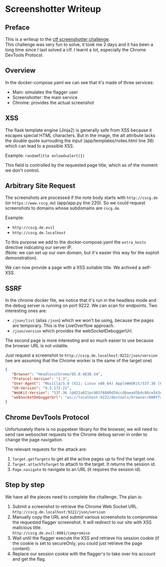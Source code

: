 # Screenshotter Writeup
## Preface

This is a writeup to the [ctf screenshotter challenge](https://github.com/LiveOverflow/ctf-screenshotter).  
This challenge was very fun to solve, it took me 2 days and it has been a long time since I last solved a ctf.
I learnt a lot, especially the Chrome DevTools Protocol.

## Overview
In the docker-compose.yaml we can see that it's made of three services:
- Main: simulates the flagger user
- Screenshotter: the main service
- Chrome: provides the actual screenshot

## XSS
The flask template engine (Jinja2) is generally safe from XSS because it escapes special HTML characters.
But in the image, the alt attribute lacks the double quote surrouding the input (app/templates/notes.html line 38) which can lead to a possible XSS.  

Example:
`randomTitle onload=alert(1)`

This field is controlled by the requested page title, which as of the moment we don't control.

## Arbitrary Site Request
The screenshots are processed if the note body starts with `http://cscg.de` (or `https://www.cscg.de`) (app/app.py line 220).
So we could request screenshots to domains whose subdomains are `cscg.de`.  

Example:
- `http://cscg.de.evil` 
- `http://cscg.de.localhost` 

To this purpose we add to the docker-compose.yaml the `extra_hosts` directive indicating our server IP.  
(Note: we can set up our own domain, but it's easier this way for the exploit demonstration).

We can now provide a page with a XSS suitable title.
We achived a self-XSS.

## SSRF
In the chrome docker file, we notice that it's run in the headless mode and the debug server is running on port 9222.
We can scan for endpoints. Two interesting ones are:
- `/json/list` (alias `/json`) which we won't be using, because the pages are temporary. This is the LiveOverflow approach.
- `/json/version` which provides the webSocketDebuggerUrl.

The second page is more interesting and so much easier to use because the browser URL is not volatile.   

Just request a screenshot to `http://cscg.de.localhost:9222/json/version` (we are assuming that the Chrome worker is the same of the target one)

```json
{
   "Browser": "HeadlessChrome/95.0.4638.54",
   "Protocol-Version": "1.3",
   "User-Agent": "Mozilla/5.0 (X11; Linux x86_64) AppleWebKit/537.36 (KHTML, like Gecko) HeadlessChrome/95.0.4638.54 Safari/537.36",
   "V8-Version": "9.5.172.21",
   "WebKit-Version": "537.36 (@d31a821ec901f68d0d34ccdbaea45b4c86ce543e)",
   "webSocketDebuggerUrl": "ws://localhost:9222/devtools/browser/000ffa21-dc9b-4436-96d0-a08a190f3f3a"
}
```

## Chrome DevTools Protocol
Unfortunately there is no puppeteer library for the browser, we will need to send raw websocket requests to the Chrome debug server in order to change the page navigation.

The relevant requests for the attack are:
1. `Target.getTargets` to get all the active pages up to find the target one.
1. `Target.attachToTarget` to attach to the target. It returns the session id.
1. `Page.navigate` to navigate to an URL (it requires the session id).

## Step by step
We have all the pieces need to complete the challenge. The plan is:
1. Submit a screenshot to retrieve the Chrome Web Socket URL.  
`http://cscg.de.localhost:9222/json/version`
1. Manually copy the URL and submit various screenshots to compromise the requested flagger screenshot.
It will redirect to our site with XSS malicious title.  
`http://cscg.de.evil:8081/compromise`
1. Wait until the flagger execute the XSS and retrieve his session cookie (if the cookie is set to secureOnly, you could just retrieve the page content).
1. Replace our session cookie with the flagger's to take over his account and get the flag.
